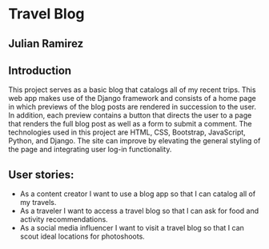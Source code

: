 # Travel Blog
## Julian Ramirez

## Introduction


This project serves as a basic blog that catalogs all of my recent trips. This web app makes use of the Django framework and consists of a home page in which previews of the blog posts are rendered in succession to the user. In addition, each preview contains a button that directs the user to a page that renders the full blog post as well as a form to submit a comment. The technologies used in this project are HTML, CSS, Bootstrap, JavaScript, Python, and Django. The site can improve by elevating the general styling of the page and integrating user log-in functionality.

## User stories:
- As a content creator I want to use a blog app so that I can catalog all of my travels.
- As a traveler I want to access a travel blog so that I can ask for food and activity recommendations.
- As a social media influencer I want to visit a travel blog so that I can scout ideal locations for photoshoots.